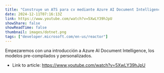 ```yaml
---
title: "Construye un ATS para cv mediante Azure AI Document Intelligence, .NET y Angular"
date: 2024-12-11T07:16:13Z
link: https://www.youtube.com/watch?v=5XwLY39hJpU
showShare: false
showReadTime: false
thumbnail: images/dotnet.png
tags: ["developer.microsoft.com/en-us/reactor"]
---
```

Empezaremos con una introducción a Azure AI Document Intelligence, los modelos pre-compilados y personalizados.

- Link to article: https://www.youtube.com/watch?v=5XwLY39hJpU